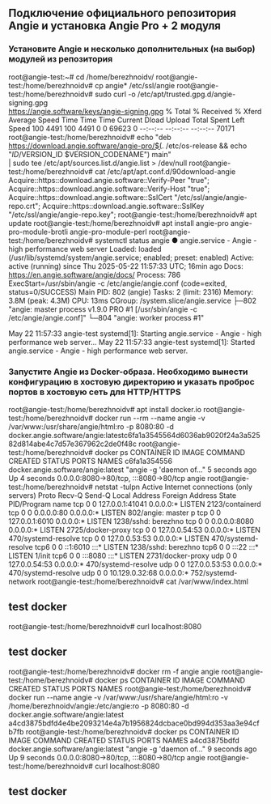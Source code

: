 ## Подключение официального репозитория Angie и установка Angie Pro + 2 модуля

### Установите Angie и несколько дополнительных (на выбор) модулей из репозитория
root@angie-test:~# cd /home/berezhnoidv/
root@angie-test:/home/berezhnoidv# cp angie* /etc/ssl/angie
root@angie-test:/home/berezhnoidv# sudo curl -o /etc/apt/trusted.gpg.d/angie-signing.gpg \
            https://angie.software/keys/angie-signing.gpg
  % Total    % Received % Xferd  Average Speed   Time    Time     Time  Current
                                 Dload  Upload   Total   Spent    Left  Speed
100  4491  100  4491    0     0  69623      0 --:--:-- --:--:-- --:--:-- 70171
root@angie-test:/home/berezhnoidv# echo "deb https://download.angie.software/angie-pro/$(. /etc/os-release && echo "$ID/$VERSION_ID $VERSION_CODENAME") main" \
    | sudo tee /etc/apt/sources.list.d/angie.list > /dev/null
root@angie-test:/home/berezhnoidv# cat /etc/apt/apt.conf.d/90download-angie
Acquire::https::download.angie.software::Verify-Peer "true";
Acquire::https::download.angie.software::Verify-Host "true";
Acquire::https::download.angie.software::SslCert     "/etc/ssl/angie/angie-repo.crt";
Acquire::https::download.angie.software::SslKey      "/etc/ssl/angie/angie-repo.key";
root@angie-test:/home/berezhnoidv# apt update
root@angie-test:/home/berezhnoidv# apt install angie-pro angie-pro-module-brotli angie-pro-module-perl
root@angie-test:/home/berezhnoidv# systemctl status angie
● angie.service - Angie - high performance web server
     Loaded: loaded (/usr/lib/systemd/system/angie.service; enabled; preset: enabled)
     Active: active (running) since Thu 2025-05-22 11:57:33 UTC; 16min ago
       Docs: https://en.angie.software/angie/docs/
    Process: 786 ExecStart=/usr/sbin/angie -c /etc/angie/angie.conf (code=exited, status=0/SUCCESS)
   Main PID: 802 (angie)
      Tasks: 2 (limit: 2316)
     Memory: 3.8M (peak: 4.3M)
        CPU: 13ms
     CGroup: /system.slice/angie.service
             ├─802 "angie: master process v1.9.0 PRO #1 [/usr/sbin/angie -c /etc/angie/angie.conf]"
             └─804 "angie: worker process #1"

May 22 11:57:33 angie-test systemd[1]: Starting angie.service - Angie - high performance web server...
May 22 11:57:33 angie-test systemd[1]: Started angie.service - Angie - high performance web server.

### Запустите Angie из Docker-образа. Необходимо вынести конфигурацию в хостовую директорию и указать проброс портов в хостовую сеть для HTTP/HTTPS
root@angie-test:/home/berezhnoidv# apt install docker.io
root@angie-test:/home/berezhnoidv# docker run --rm --name angie -v /var/www:/usr/share/angie/html:ro  -p 8080:80 -d docker.angie.software/angie:latestc6fa1a3545564d6036ab9020f24a3a52582d814abe4c7d57e367962c2de0f48c
root@angie-test:/home/berezhnoidv# docker ps
CONTAINER ID   IMAGE                                COMMAND                  CREATED         STATUS         PORTS                                   NAMES
c6fa1a354556   docker.angie.software/angie:latest   "angie -g 'daemon of…"   5 seconds ago   Up 4 seconds   0.0.0.0:8080->80/tcp, :::8080->80/tcp   angie
root@angie-test:/home/berezhnoidv# netstat -tulpn
Active Internet connections (only servers)
Proto Recv-Q Send-Q Local Address           Foreign Address         State       PID/Program name
tcp        0      0 127.0.0.1:41041         0.0.0.0:*               LISTEN      2123/containerd
tcp        0      0 0.0.0.0:80              0.0.0.0:*               LISTEN      802/angie: master p
tcp        0      0 127.0.0.1:6010          0.0.0.0:*               LISTEN      1238/sshd: berezhno
tcp        0      0 0.0.0.0:8080            0.0.0.0:*               LISTEN      2725/docker-proxy
tcp        0      0 127.0.0.54:53           0.0.0.0:*               LISTEN      470/systemd-resolve
tcp        0      0 127.0.0.53:53           0.0.0.0:*               LISTEN      470/systemd-resolve
tcp6       0      0 ::1:6010                :::*                    LISTEN      1238/sshd: berezhno
tcp6       0      0 :::22                   :::*                    LISTEN      1/init
tcp6       0      0 :::8080                 :::*                    LISTEN      2731/docker-proxy
udp        0      0 127.0.0.54:53           0.0.0.0:*                           470/systemd-resolve
udp        0      0 127.0.0.53:53           0.0.0.0:*                           470/systemd-resolve
udp        0      0 10.129.0.32:68          0.0.0.0:*                           752/systemd-network
root@angie-test:/home/berezhnoidv# cat /var/www/index.html
<h2>test docker</h2>
root@angie-test:/home/berezhnoidv# curl localhost:8080
<h2>test docker</h2>
root@angie-test:/home/berezhnoidv# docker rm -f angie
angie
root@angie-test:/home/berezhnoidv# docker ps
CONTAINER ID   IMAGE     COMMAND   CREATED   STATUS    PORTS     NAMES
root@angie-test:/home/berezhnoidv# docker run  --name angie -v /var/www:/usr/share/angie/html:ro -v /home/berezhnoidv/angie:/etc/angie:ro -p 8080:80 -d docker.angie.software/angie:latest
a4cd3875bdfd4e4be2093214e4a7b1956824dcbace0bd994d353aa3e94cfb7fb
root@angie-test:/home/berezhnoidv# docker ps
CONTAINER ID   IMAGE                                COMMAND                  CREATED         STATUS         PORTS                                   NAMES
a4cd3875bdfd   docker.angie.software/angie:latest   "angie -g 'daemon of…"   9 seconds ago   Up 9 seconds   0.0.0.0:8080->80/tcp, :::8080->80/tcp   angie
root@angie-test:/home/berezhnoidv# curl localhost:8080
<h2>test docker</h2>


